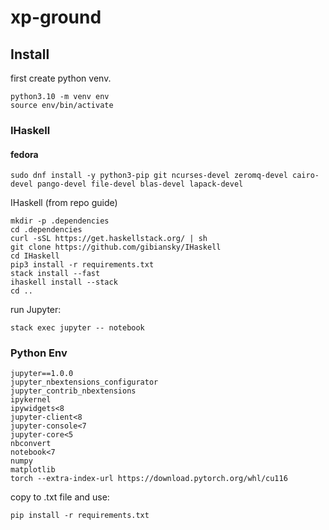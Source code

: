 # xp-ground

## Install

first create python venv.
```
python3.10 -m venv env
source env/bin/activate
```

### IHaskell
#### fedora
```
sudo dnf install -y python3-pip git ncurses-devel zeromq-devel cairo-devel pango-devel file-devel blas-devel lapack-devel
```

IHaskell (from repo guide)
```
mkdir -p .dependencies
cd .dependencies
curl -sSL https://get.haskellstack.org/ | sh
git clone https://github.com/gibiansky/IHaskell
cd IHaskell
pip3 install -r requirements.txt
stack install --fast
ihaskell install --stack
cd ..
```

run Jupyter:
```
stack exec jupyter -- notebook
```


### Python Env
```
jupyter==1.0.0
jupyter_nbextensions_configurator
jupyter_contrib_nbextensions
ipykernel
ipywidgets<8
jupyter-client<8
jupyter-console<7
jupyter-core<5
nbconvert
notebook<7
numpy
matplotlib
torch --extra-index-url https://download.pytorch.org/whl/cu116
```
copy to .txt file and use:
```
pip install -r requirements.txt
```

